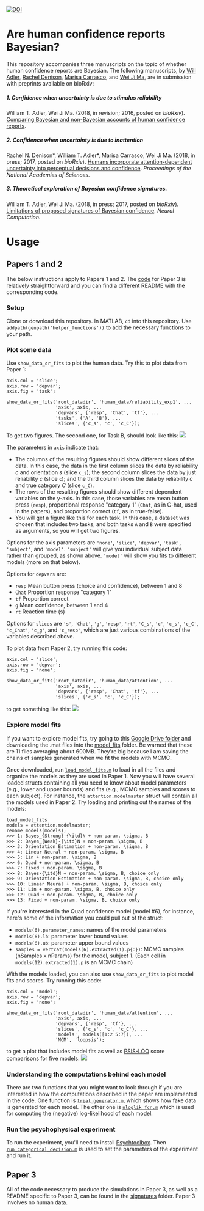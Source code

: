 [![DOI](https://zenodo.org/badge/49356719.svg)](https://zenodo.org/badge/latestdoi/49356719)


# Are human confidence reports Bayesian?
This repository accompanies three manuscripts on the topic of whether human confidence reports are Bayesian. The following manuscripts, by [Will Adler](http://wtadler.com), [Rachel Denison](http://racheldenison.com), [Marisa Carrasco](https://psych.nyu.edu/carrasco/), and [Wei Ji Ma](http://www.cns.nyu.edu/malab/), are in submission with preprints available on bioRxiv:

##### 1. Confidence when uncertainty is due to stimulus reliability
William T. Adler, Wei Ji Ma. (2018, in revision; 2016, posted on *bioRxiv*). [Comparing Bayesian and non-Bayesian accounts of human confidence reports](https://www.biorxiv.org/content/early/2018/01/29/093203). 

##### 2. Confidence when uncertainty is due to inattention
Rachel N. Denison*, William T. Adler*, Marisa Carrasco, Wei Ji Ma. (2018, in press; 2017, posted on *bioRxiv*). [Humans incorporate attention-dependent uncertainty into perceptual decisions and confidence](https://www.biorxiv.org/content/early/2018/05/12/175075). *Proceedings of the National Academies of Sciences.*

##### 3. Theoretical exploration of Bayesian confidence signatures.
William T. Adler, Wei Ji Ma. (2018, in press; 2017, posted on *bioRxiv*). [Limitations of proposed signatures of Bayesian confidence](https://www.biorxiv.org/content/early/2018/01/29/218222). *Neural Computation.*


# Usage

## Papers 1 and 2

The below instructions apply to Papers 1 and 2. The [code](signatures) for Paper 3 is relatively straightforward and you can find a different README with the corresponding code.

### Setup

Clone or download this repository. In MATLAB, `cd` into this repository. Use `addpath(genpath('helper_functions'))` to add the necessary functions to your path.

### Plot some data

Use `show_data_or_fits` to plot the human data. Try this to plot data from Paper 1:
```
axis.col = 'slice';
axis.row = 'depvar';
axis.fig = 'task';

show_data_or_fits('root_datadir', 'human_data/reliability_exp1', ...
                  'axis', axis, ...
                  'depvars', {'resp', 'Chat', 'tf'}, ...
                  'tasks', {'A', 'B'}, ...
                  'slices', {'c_s', 'c', 'c_C'});
```
To get two figures. The second one, for Task B, should look like this:
![](http://wtadler.com/picdrop/reliability_fig.png)

The parameters in `axis` indicate that:
- The columns of the resulting figures should show different slices of the data. In this case, the data in the first column slices the data by reliability _c_ and orientation _s_ (slice `c_s`); the second column slices the data by just reliability _c_ (slice `c`); and the third column slices the data by reliability _c_ and true category _C_ (slice `c_C`).
- The rows of the resulting figures should show different dependent variables on the y-axis. In this case, those variables are mean button press (`resp`), proportional response "category 1" (`Chat`, as in C-hat, used in the papers), and proportion correct (`tf`, as in true-false).
- You will get a figure like this for each task. In this case, a dataset was chosen that includes two tasks, and both tasks `A` and `B` were specified as arguments, so you will get two figures.

Options for the axis parameters are `'none'`, `'slice'`, `'depvar'`, `'task'`, `'subject'`, and `'model'`. `'subject'` will give you individual subject data rather than grouped, as shown above. ``'model'`` will show you fits to different models (more on that below).

Options for `depvars` are:
- `resp` Mean button press (choice and confidence), between 1 and 8
- `Chat` Proportion response "category 1"
- `tf` Proportion correct
- `g` Mean confidence, between 1 and 4
- `rt` Reaction time (s)

Options for `slices` are `'s'`, `'Chat'`, `'g'`, `'resp'`, `'rt'`, `'C_s'`, `'c'`, `'c_s'`, `'c_C'`, `'c_Chat'`, `'c_g'`, and `'c_resp'`, which are just various combinations of the variables described above.

To plot data from Paper 2, try running this code:
```
axis.col = 'slice';
axis.row = 'depvar';
axis.fig = 'none';

show_data_or_fits('root_datadir', 'human_data/attention', ...
                  'axis', axis, ...
                  'depvars', {'resp', 'Chat', 'tf'}, ...
                  'slices', {'c_s', 'c', 'c_C'});
```
to get something like this:
![](http://wtadler.com/picdrop/attention_fig.png)

### Explore model fits

If you want to explore model fits, try going to this [Google Drive folder](https://drive.google.com/drive/folders/13PCbl8IQg7tsL49F1o-t0RuI-818BXTb?usp=sharing) and downloading the .mat files into the [model_fits](model_fits) folder. Be warned that these are 11 files averaging about 600MB. They're big because I am saving the chains of samples generated when we fit the models with MCMC.

Once downloaded, run [`load_model_fits.m`](load_model_fits.m) to load in all the files and organize the models as they are used in Paper 1. Now you will have several loaded structs containing all you need to know about model parameters (e.g., lower and upper bounds) and fits (e.g., MCMC samples and scores to each subject). For instance, the `attention.modelmaster` struct will contain all the models used in Paper 2. Try loading and printing out the names of the models:
```
load_model_fits
models = attention.modelmaster;
rename_models(models);
>>> 1: Bayes_{Strong}-{\itd}N + non-param. \sigma, B
>>> 2: Bayes_{Weak}-{\itd}N + non-param. \sigma, B
>>> 3: Orientation Estimation + non-param. \sigma, B
>>> 4: Linear Neural + non-param. \sigma, B
>>> 5: Lin + non-param. \sigma, B
>>> 6: Quad + non-param. \sigma, B
>>> 7: Fixed + non-param. \sigma, B
>>> 8: Bayes-{\itd}N + non-param. \sigma, B, choice only
>>> 9: Orientation Estimation + non-param. \sigma, B, choice only
>>> 10: Linear Neural + non-param. \sigma, B, choice only
>>> 11: Lin + non-param. \sigma, B, choice only
>>> 12: Quad + non-param. \sigma, B, choice only
>>> 13: Fixed + non-param. \sigma, B, choice only
```

If you're interested in the Quad confidence model (model #6), for instance, here's some of the information you could pull out of the struct:
- `models(6).parameter_names`: names of the model parameters
- `models(6).lb`: parameter lower bound values
- `models(6).ub`: parameter upper bound values
- `samples = vertcat(models(6).extracted(1).p{:})`: MCMC samples (nSamples x nParams) for the model, subject 1. (Each cell in `models(12).extracted(1).p` is an MCMC chain)

With the models loaded, you can also use `show_data_or_fits` to plot model fits and scores. Try running this code:

```
axis.col = 'model';
axis.row = 'depvar';
axis.fig = 'none';

show_data_or_fits('root_datadir', 'human_data/attention', ...
                  'axis', axis, ...
                  'depvars', {'resp', 'tf'}, ...
                  'slices', {'c_s', 'c', 'c_C'}, ...
                  'models', models([1:2 5:7]), ...
                  'MCM', 'loopsis');
```
to get a plot that includes model fits as well as [PSIS-LOO](https://arxiv.org/abs/1507.04544) score comparisons for five models:
![](http://wtadler.com/picdrop/attention_fits_fig.png)



### Understanding the computations behind each model
There are two functions that you might want to look through if you are interested in how the computations described in the paper are implemented in the code. One function is [`trial_generator.m`](helper_functions/trial_generator.m), which shows how fake data is generated for each model. The other one is [`nloglik_fcn.m`](helper_functions/nloglik_fcn.m) which is used for computing the (negative) log-likelihood of each model.

### Run the psychophysical experiment
To run the experiment, you'll need to install [Psychtoolbox](http://psychtoolbox.org/). Then [`run_categorical_decision.m`](run_categorical_decision.m) is used to set the parameters of the experiment and run it.


## Paper 3

All of the code necessary to produce the simulations in Paper 3, as well as a README specific to Paper 3, can be found in the [signatures](signatures) folder. Paper 3 involves no human data.
